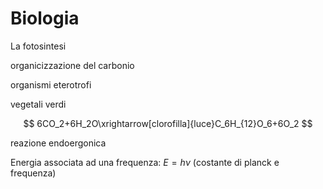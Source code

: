 # Biologia


La fotosintesi


organicizzazione del carbonio

organismi eterotrofi

vegetali verdi

$$
6CO_2+6H_2O\xrightarrow[clorofilla]{luce}C_6H_{12}O_6+6O_2
$$

reazione endoergonica


Energia associata ad una frequenza: $E=h\nu$ (costante di planck e frequenza)
<!--stackedit_data:
eyJoaXN0b3J5IjpbLTI1ODk5OTUzM119
-->